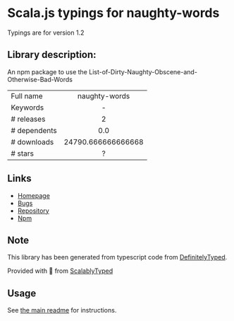 
# Scala.js typings for naughty-words

Typings are for version 1.2

## Library description:
An npm package to use the List-of-Dirty-Naughty-Obscene-and-Otherwise-Bad-Words

|                    |                 |
| ------------------ | :-------------: |
| Full name          | naughty-words |
| Keywords           | - |
| # releases         | 2 |
| # dependents       | 0.0 |
| # downloads        | 24790.666666666668 |
| # stars            | ? |

## Links
- [Homepage](https://github.com/LDNOOBW/List-of-Dirty-Naughty-Obscene-and-Otherwise-Bad-Words#readme)
- [Bugs](https://github.com/LDNOOBW/List-of-Dirty-Naughty-Obscene-and-Otherwise-Bad-Words/issues)
- [Repository](https://github.com/LDNOOBW/List-of-Dirty-Naughty-Obscene-and-Otherwise-Bad-Words)
- [Npm](https://www.npmjs.com/package/naughty-words)
    


## Note
This library has been generated from typescript code from [DefinitelyTyped](https://definitelytyped.org).

Provided with :purple_heart: from [ScalablyTyped](https://github.com/oyvindberg/ScalablyTyped)

## Usage
See [the main readme](../../readme.md) for instructions.


